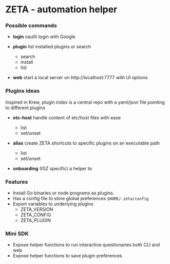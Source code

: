

# ZETA - automation helper


### Possible commands 

- **login**  oauth login with Google

- **plugin** list installed plugins or search
	- search 
	- install 
	- list 

- **web**  start a local server on http://localhost:7777 with UI options


### Plugins ideas

Inspired in Krew, plugin index is a central repo with a yaml/json file pointing to different plugins

- **etc-host** handle content of etc/host files with ease
	- list 
	- set/unset

- **alias** create ZETA shortcuts to specific plugins on an executable path
	- list
	- set/unset

- **onboarding** (IGZ specific) a helper to 


### Features
- Install Go binaries or node programs as plugins. 
- Has a config file to store global preferences `$HOME/.zeta/config`
- Export variables to underlying plugins
	- ZETA_VERSION
	- ZETA_CONFIG
	- ZETA_PLUGIN

### Mini SDK
- Expose helper functions to run interactive questionaries both CLI and web
- Expose helper functions to save plugin preferences
<!--stackedit_data:
eyJoaXN0b3J5IjpbLTEyNDE0OTU4OTRdfQ==
-->